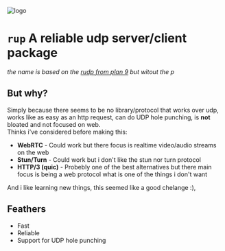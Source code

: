 ![logo](https://i.imgur.com/5B38nGK.png)

# `rup` A reliable udp server/client package
*the name is based on the [rudp from plan 9](https://en.wikipedia.org/wiki/Reliable_User_Datagram_Protocol) but witout the p*

## But why?
Simply because there seems to be no library/protocol that works over udp, works like as easy as an http request, can do UDP hole punching, is **not** bloated and not focused on web.  
Thinks i've considered before making this:    
- **WebRTC** - Could work but there focus is realtime video/audio streams on the web
- **Stun/Turn** - Could work but i don't like the stun nor turn protocol
- **HTTP/3 (quic)** - Probebly one of the best alternatives but there main focus is being a web protocol what is one of the things i don't want

And i like learning new things, this seemed like a good chelange :),  

## Feathers
- Fast
- Reliable
- Support for UDP hole punching
